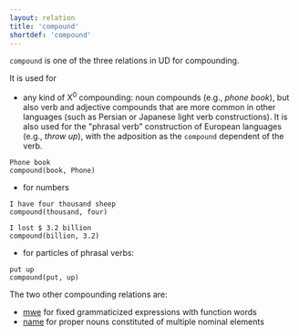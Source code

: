 ```yaml
---
layout: relation
title: 'compound'
shortdef: 'compound'
---
```


`compound` is one of the three relations in UD for compounding.

It is used for 

- any kind of X<sup>0</sup> compounding: noun compounds (e.g., *phone book*), but also verb and
adjective compounds that are more common in other languages (such as
Persian or Japanese light verb constructions). It is also used for the "phrasal verb" construction of European languages (e.g., *throw up*), with the adposition as the `compound` dependent of the verb.

~~~ sdparse
Phone book
compound(book, Phone)
~~~


- for numbers

~~~ sdparse
I have four thousand sheep
compound(thousand, four)
~~~

~~~ sdparse
I lost $ 3.2 billion
compound(billion, 3.2)
~~~


- for particles of phrasal verbs:

~~~ sdparse
put up
compound(put, up)
~~~

The two other compounding relations are:

- [mwe]() for fixed grammaticized expressions with function words
- [name]() for proper nouns constituted of multiple nominal elements
